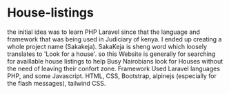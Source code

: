 # House-listings
the initial idea was to learn PHP Laravel since that the language and framework that was being used in Judiciary of kenya. I ended up creating a whole project name (Sakakeja).
SakaKeja is sheng word which loosely translates to 'Look for a house'. 
so this Website is generally for searching for availlable house listings to help Busy Nairobians look for Houses without the need of leaving their confort zone.
Framework Used Laravel
languages PHP, and some Javascript.
HTML, CSS, Bootstrap, alpinejs (especially for the flash messages), tailwind CSS.
